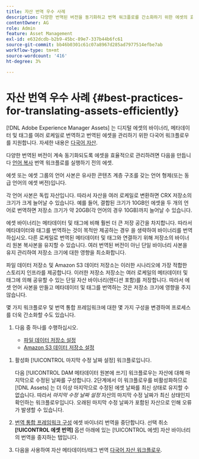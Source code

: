 ```yaml
---
title: 자산 번역 우수 사례
description: 다양한 번역된 버전을 동기화하고 번역 워크플로를 간소화하기 위한 에셋의 효율적인 관리를 위한 모범 사례입니다.
contentOwner: AG
role: Admin
feature: Asset Management
exl-id: e632dcdb-b2b9-45bc-89e7-337b44b6fc61
source-git-commit: bb46b0301c61c07a8967d285ad7977514efbe7ab
workflow-type: tm+mt
source-wordcount: '416'
ht-degree: 3%

---
```


# 자산 번역 우수 사례 {#best-practices-for-translating-assets-efficiently}

[!DNL Adobe Experience Manager Assets] 는 디지털 에셋의 바이너리, 메타데이터 및 태그를 여러 로케일로 번역하고 번역된 에셋을 관리하기 위한 다국어 워크플로우를 지원합니다. 자세한 내용은 [다국어 자산](multilingual-assets.md).

다양한 번역된 버전이 계속 동기화되도록 에셋을 효율적으로 관리하려면 다음을 만듭니다 [언어 복사](preparing-assets-for-translation.md) 번역 워크플로를 실행하기 전의 에셋.

에셋 또는 에셋 그룹의 언어 사본은 유사한 콘텐츠 계층 구조를 갖는 언어 형제(또는 동급 언어의 에셋 버전)입니다.

각 언어 사본은 독립 자산입니다. 따라서 자산을 여러 로케일로 변환하면 CRX 저장소의 크기가 크게 늘어날 수 있습니다. 예를 들어, 결합된 크기가 10GB인 에셋을 두 개의 언어로 번역하면 저장소 크기가 약 20GB(각 언어의 경우 10GB)까지 늘어날 수 있습니다.

에셋 바이너리는 메타데이터 및 태그에 비해 훨씬 더 큰 저장 공간을 차지합니다. 따라서 메타데이터와 태그를 번역하는 것이 목적만 제공하는 경우 을 생략하여 바이너리를 번역하십시오. 다른 로케일로 번역된 메타데이터 및 태그와 연결하기 위해 저장소의 바이너리 원본 복사본을 유지할 수 있습니다. 여러 번역된 버전이 아닌 단일 바이너리 사본을 유지 관리하여 저장소 크기에 대한 영향을 최소화합니다.

파일 데이터 저장소 및 Amazon S3 데이터 저장소는 이러한 시나리오에 가장 적합한 스토리지 인프라를 제공합니다. 이러한 저장소 저장소는 여러 로케일의 메타데이터 및 태그에 의해 공유할 수 있는 단일 자산 바이너리(렌디션 포함)를 저장합니다. 따라서 에셋 언어 사본을 만들고 메타데이터 및 태그를 번역하는 것은 저장소 크기에 영향을 주지 않습니다.

몇 가지 워크플로우 및 번역 통합 프레임워크에 대한 몇 가지 구성을 변경하여 프로세스를 더욱 간소화할 수도 있습니다.

1. 다음 중 하나를 수행하십시오.

   * [파일 데이터 저장소 설정](/help/sites-deploying/data-store-config.md)
   * [Amazon S3 데이터 저장소 설정](/help/sites-deploying/data-store-config.md)

<!--
1. Disable the [DAM MetaData Write-back](/help/sites-administering/workflow-offloader.md#disable-offloading) workflow.

   As the name suggests, the [!UICONTROL DAM Metadata Writeback] workflow rewrites the metadata to the binary file. Because the metadata changes after translation, writing it back to the binary file generates a different binary for a language copy.

   >[!NOTE]
   >
   >Disabling the [!UICONTROL DAM MetaData Writeback] workflow turns off XMP metadata write-back on asset binaries. Consequently, future metadata changes are no longer be saved within the assets. Evaluate the consequences before disabling this workflow.
-->

1. 활성화 [!UICONTROL 마지막 수정 날짜 설정] 워크플로입니다.

   다음 [!UICONTROL DAM 메타데이터 원본에 쓰기] 워크플로우는 자산에 대해 마지막으로 수정된 날짜를 구성합니다. 2단계에서 이 워크플로우를 비활성화하므로 [!DNL Assets] 는 더 이상 마지막으로 수정된 에셋 날짜를 최신 상태로 유지할 수 없습니다. 따라서 *마지막 수정 날짜 설정* 자산의 마지막 수정 날짜가 최신 상태인지 확인하는 워크플로우입니다. 오래된 마지막 수정 날짜가 포함된 자산으로 인해 오류가 발생할 수 있습니다.

1. [번역 통합 프레임워크 구성](/help/sites-administering/tc-tic.md) 에셋 바이너리 번역을 중단합니다. 선택 취소 **[!UICONTROL 에셋 번역]** 옵션 아래에 있는 [!UICONTROL 에셋] 자산 바이너리의 번역을 중지하는 탭입니다.
1. 다음을 사용하여 자산 메타데이터/태그 번역 [다국어 자산 워크플로우](multilingual-assets.md).
